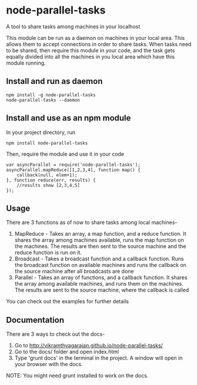 # node-parallel-tasks
A tool to share tasks among machines in your localhost

This module can be run as a daemon on machines in your local area. This allows them to accept connections
in order to share tasks. When tasks need to be shared, then require this module in your code, and
the task gets equally divided into all the machines in you local area which have this module running.

## Install and run as daemon
```
npm install -g node-parallel-tasks
node-parallel-tasks --daemon
```

## Install and use as an npm module
In your project directory, run
```
npm install node-parallel-tasks
```
Then, require the module and use it in your code
```
var asyncParallel = require('node-parallel-tasks');
asyncParallel.mapReduce([1,2,3,4], function map() {
	callback(null, elem+1);
}, function reduce(err, results) {
	//results show [2,3,4,5]
});
```

## Usage
There are 3 functions as of now to share tasks among local machines-
1. MapReduce - Takes an array, a map function, and a reduce function. It shares the array among machines available, runs the map function on the machines. The results are then sent to the source machine and the reduce function is run on it.
2. Broadcast - Takes a broadcast function and a callback function. Runs the broadcast function on available machines and runs the callback on the source machine after all broadcasts are done
3. Parallel - Takes an array of functions, and a callback function. It shares the array among available machines, and runs them on the machines. The results are sent to the source machine, where the callback is called

You can check out the examples for further details

## Documentation
There are 3 ways to check out the docs-
1. Go to http://vikramthyagarajan.github.io/node-parallel-tasks/
2. Go to the docs/ folder and open index.html
3. Type 'grunt docs' in the terminal in the project. A window will open in your browser with the docs. 

NOTE: You might need grunt installed to work on the docs.
